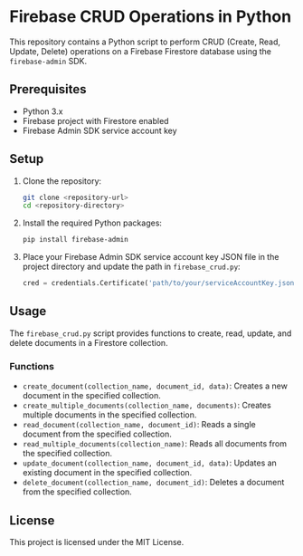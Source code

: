 # Firebase CRUD Operations in Python

This repository contains a Python script to perform CRUD (Create, Read, Update, Delete) operations on a Firebase Firestore database using the `firebase-admin` SDK.

## Prerequisites

- Python 3.x
- Firebase project with Firestore enabled
- Firebase Admin SDK service account key

## Setup

1. Clone the repository:
    ```bash
    git clone <repository-url>
    cd <repository-directory>
    ```

2. Install the required Python packages:
    ```bash
    pip install firebase-admin
    ```

3. Place your Firebase Admin SDK service account key JSON file in the project directory and update the path in `firebase_crud.py`:
    ```python
    cred = credentials.Certificate('path/to/your/serviceAccountKey.json')
    ```

## Usage

The `firebase_crud.py` script provides functions to create, read, update, and delete documents in a Firestore collection.

### Functions

- `create_document(collection_name, document_id, data)`: Creates a new document in the specified collection.
- `create_multiple_documents(collection_name, documents)`: Creates multiple documents in the specified collection.
- `read_document(collection_name, document_id)`: Reads a single document from the specified collection.
- `read_multiple_documents(collection_name)`: Reads all documents from the specified collection.
- `update_document(collection_name, document_id, data)`: Updates an existing document in the specified collection.
- `delete_document(collection_name, document_id)`: Deletes a document from the specified collection.


## License

This project is licensed under the MIT License.
